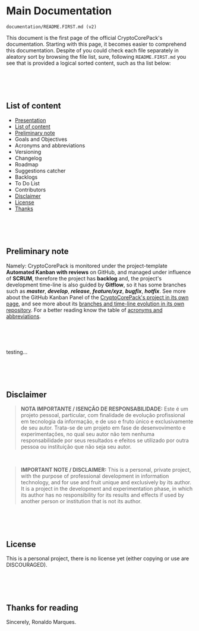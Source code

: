 <a name="presentation"></a>

# Main Documentation
`documentation/README.FIRST.md (v2)`  
  
This document is the first page of the official CryptoCorePack's documentation. Starting with this page, it becomes easier to comprehend this documentation. Despite of you could check each file separately in aleatory sort by browsing the file list, sure, following `README.FIRST.md` you see that is provided a logical sorted content, such as tha list below:  

&nbsp;  
&nbsp;  
&nbsp;  
<a name="list-of-content"></a>

## List of content
- [Presentation](#presentation)
- [List of content](#list-of-content)
- [Preliminary note](#preliminary-note)
- Goals and Objectives
- Acronyms and abbreviations
- Versioning
- Changelog
- Roadmap
- Suggestions catcher
- Backlogs
- To Do List
- Contributors
- [Disclaimer](#disclaimer)
- [License](#license)
- [Thanks](#thanks)  

&nbsp;  
&nbsp;  
&nbsp;  
<a name="preliminary-note"></a>

## Preliminary note
Namely: CryptoCorePack is monitored under the project-template **Automated Kanban with reviews** on GitHub, and managed under influence of **SCRUM**, therefore the project has **backlog** and, the project's development time-line is also guided by **Gitflow**, so it has some branches such as **_master_**, **_develop_**, **_release_**, **_feature/xyz_**, **_bugfix_**, **_hotfix_**. See more about the GitHub Kanban Panel of the [CryptoCorePack's project in its own page](https://github.com/users/ROPIMASI/projects/9), and see more about its [branches and time-line evolution in its own repository](https://github.com/ROPIMASI/CryptoCorePack). For a better reading know the table of [acronyms and abbreviations](https://github.com/ROPIMASI/CryptoCorePack/tree/master/documentation/acronyms-abbreviations.md).  

&nbsp;  
&nbsp;  
&nbsp;  

testing...

&nbsp;  
&nbsp;  
&nbsp;  
<a name="disclaimer"></a>

## Disclaimer
>**NOTA IMPORTANTE / ISENÇÃO DE RESPONSABILIDADE:**
>Este é um projeto pessoal, particular, com finalidade de evolução profissional em tecnologia da informação, e de uso e fruto único e exclusivamente de seu autor. Trata-se de um projeto em fase de desenvovimento e experimentações, no qual seu autor não tem nenhuma responsabilidade por seus resultados e efeitos se utilizado por outra pessoa ou instituição que não seja seu autor.  
  
&nbsp;  
  
>**IMPORTANT NOTE / DISCLAIMER:**
>This is a personal, private project, with the purpose of professional development in information technology, and for use and fruit unique and exclusively by its author. It is a project in the development and experimentation phase, in which its author has no responsibility for its results and effects if used by another person or institution that is not its author.  

&nbsp;  
&nbsp;  
&nbsp;  
<a name="license"></a>

## License
This is a personal project, there is no license yet (either copying or use are DISCOURAGED).  

&nbsp;  
&nbsp;  
&nbsp;  
<a name="thanks"></a>

## Thanks for reading
Sincerely, Ronaldo Marques.  
&nbsp;  
&nbsp;  
&nbsp;  
